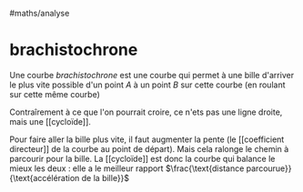 #maths/analyse 
# brachistochrone
Une courbe _brachistochrone_ est une courbe qui permet à une bille d'arriver le plus vite possible d'un point $A$ à un point $B$ sur cette courbe (en roulant sur cette même courbe)

Contraîrement à ce que l'on pourrait croire, ce n'ets pas une ligne droite, mais une [[cycloïde]].

Pour faire aller la bille plus vite, il faut augmenter la pente (le [[coefficient directeur]] de la courbe au point de départ). Mais cela ralonge le chemin à parcourir pour la bille.
La [[cycloïde]] est donc la courbe qui balance le mieux les deux : elle a le meilleur rapport $\frac{\text{distance parcourue}}{\text{accélération de la bille}}$


